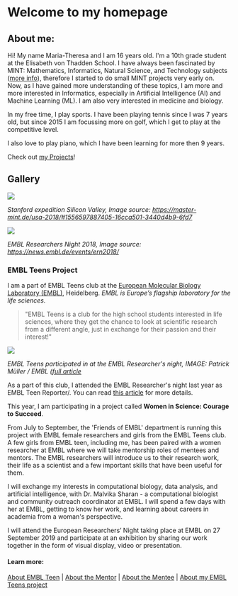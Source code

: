 # Welcome to my homepage

## About me:

Hi! My name Maria-Theresa and I am 16 years old. I'm a 10th grade student at the Elisabeth von Thadden School. I have always been fascinated by MINT: Mathematics, Informatics, Natural Science, and Technology subjects ([more info](https://de.wikipedia.org/wiki/MINT-F%C3%A4cher)), therefore I started to do small MINT projects very early on. Now, as I have gained more understanding of these topics, I am more and more interested in Informatics, especially in Artificial Intelligence (AI) and Machine Learning (ML). I am also very interested in medicine and biology. 

In my free time, I play sports. I have been playing tennis since I was 7 years old, but since 2015 I am focussing more on golf, which I get to play at the competitive level. 

I also love to play piano, which I have been learning for more then 9 years.

Check out [my Projects](./post/2019-07-30-my-projects.md)!

## Gallery

![](https://master-mint.de/wp-content/uploads/2019/04/USA_2018_06.jpg)

*Stanford expedition Silicon Valley, Image source: https://master-mint.de/usa-2018/#1556597887405-16cca501-3440d4b9-6fd7*


![](https://news.embl.de/wp-content/uploads/2018/11/IMG_7591-768x576.jpg)

*EMBL Researchers Night 2018, Image source: https://news.embl.de/events/ern2018/*

### EMBL Teens Project

I am a part of EMBL Teens club at the [European Molecular Biology Laboratory (EMBL)](https://www.embl.de/), Heidelberg. *EMBL is Europe’s flagship laboratory for the life sciences.*

> "EMBL Teens is a club for the high school students interested in life sciences, where they get the chance to look at scientific research from a different angle, just in exchange for their passion and their interest!"

![](https://news.embl.de/wp-content/uploads/2018/11/IMG_7611-e1543226950675.jpg)

*EMBL Teens participated in at the EMBL Researcher's night, IMAGE: Patrick Müller / EMBL ([full article](https://news.embl.de/events/ern2018/)*

As a part of this club, I attended the EMBL Researcher's night last year as EMBL Teen Reporter/. You can read [this article](https://news.embl.de/events/ern2018/) for more details.

This year, I am participating in a project called **Women in Science: Courage to Succeed**.

From July to September, the 'Friends of EMBL' department is running this project with EMBL female researchers and girls from the EMBL Teens club. A few girls from EMBL teen, including me, has been paired with a women researcher at EMBL where we will take mentorship roles of mentees and mentors. The EMBL researchers will introduce us to their research work, their life as a scientist and a few important skills that have been useful for them. 

I will exchange my interests in computational biology, data analysis, and artificial intelligence, with Dr. Malvika Sharan - a computational biologist and community outreach coordinator at EMBL. I will spend a few days with her at EMBL, getting to know her work, and learning about careers in academia from a woman's perspective. 

I will attend the European Researchers’ Night taking place at EMBL on 27 September 2019 and participate at an exhibition by sharing our work together in the form of visual display, video or presentation.


#### Learn more:

[About EMBL Teen](https://www.embl.de/leben/friends/en) | [About the Mentor](https://about.me/malvikasharan) | [About the Mentee](https://matheli.github.io/Matheli/) | [About my EMBL Teens project](./post/2019-07-30-about-embl-wis.md)
